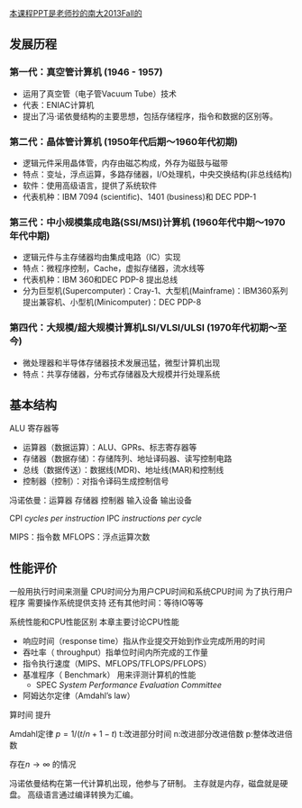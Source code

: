 [本课程PPT是老师抄的南大2013Fall的](https://cs.nju.edu.cn/swang/CompArchOrg_13F/index.htm)

## 发展历程
### 第一代：真空管计算机 (1946 - 1957)
- 运用了真空管（电子管Vacuum Tube）技术
- 代表：ENIAC计算机
- 提出了冯·诺依曼结构的主要思想，包括存储程序，指令和数据的区别等。

### 第二代：晶体管计算机 (1950年代后期～1960年代初期)
- 逻辑元件采用晶体管，内存由磁芯构成，外存为磁鼓与磁带
- 特点：变址，浮点运算，多路存储器，I/O处理机，中央交换结构(非总线结构)
- 软件：使用高级语言，提供了系统软件
- 代表机种：IBM 7094 (scientific)、1401 (business)和 DEC PDP-1

### 第三代：中小规模集成电路(SSI/MSI)计算机 (1960年代中期～1970年代中期)
- 逻辑元件与主存储器均由集成电路（IC）实现
- 特点：微程序控制，Cache，虚拟存储器，流水线等
- 代表机种：IBM 360和DEC PDP-8 提出总线
- 分为巨型机(Supercomputer)：Cray-1、大型机(Mainframe)：IBM360系列提出兼容机、小型机(Minicomputer)：DEC PDP-8

### 第四代：大规模/超大规模计算机LSI/VLSI/ULSI (1970年代初期～至今)
- 微处理器和半导体存储器技术发展迅猛，微型计算机出现
- 特点：共享存储器，分布式存储器及大规模并行处理系统

## 基本结构
ALU 寄存器等
- 运算器（数据运算）：ALU、GPRs、标志寄存器等
- 存储器（数据存储）：存储阵列、地址译码器、读写控制电路
- 总线（数据传送）：数据线(MDR)、地址线(MAR)和控制线
- 控制器（控制）：对指令译码生成控制信号

冯诺依曼：运算器 存储器 控制器 输入设备 输出设备

CPI *cycles per instruction*
IPC *instructions per cycle*

MIPS：指令数
MFLOPS：浮点运算次数

## 性能评价
一般用执行时间来测量
CPU时间分为用户CPU时间和系统CPU时间
为了执行用户程序 需要操作系统提供支持
还有其他时间：等待IO等等

系统性能和CPU性能区别
本章主要讨论CPU性能

- 响应时间（response time）指从作业提交开始到作业完成所用的时间
- 吞吐率（ throughput）指单位时间内所完成的工作量
- 指令执行速度（MIPS、MFLOPS/TFLOPS/PFLOPS）
- 基准程序（ Benchmark） 用来评测计算机的性能
	- SPEC *System Performance Evaluation Committee*
- 阿姆达尔定律（Amdahl’s law）

算时间 提升

Amdahl定律
$p=1/(t/n +1-t)$
t:改进部分时间 n:改进部分改进倍数 p:整体改进倍数

存在$n\rightarrow \infty$ 的情况 

冯诺依曼结构在第一代计算机出现，他参与了研制。
主存就是内存，磁盘就是硬盘。
高级语言通过编译转换为汇编。


